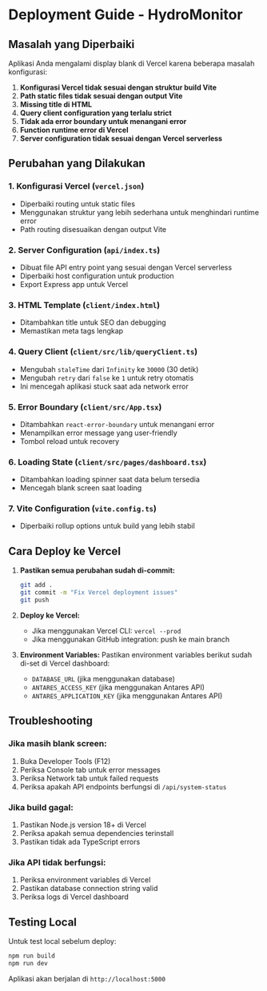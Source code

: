 # Deployment Guide - HydroMonitor

## Masalah yang Diperbaiki

Aplikasi Anda mengalami display blank di Vercel karena beberapa masalah konfigurasi:

1. **Konfigurasi Vercel tidak sesuai dengan struktur build Vite**
2. **Path static files tidak sesuai dengan output Vite**
3. **Missing title di HTML**
4. **Query client configuration yang terlalu strict**
5. **Tidak ada error boundary untuk menangani error**
6. **Function runtime error di Vercel**
7. **Server configuration tidak sesuai dengan Vercel serverless**

## Perubahan yang Dilakukan

### 1. Konfigurasi Vercel (`vercel.json`)

- Diperbaiki routing untuk static files
- Menggunakan struktur yang lebih sederhana untuk menghindari runtime error
- Path routing disesuaikan dengan output Vite

### 2. Server Configuration (`api/index.ts`)

- Dibuat file API entry point yang sesuai dengan Vercel serverless
- Diperbaiki host configuration untuk production
- Export Express app untuk Vercel

### 3. HTML Template (`client/index.html`)

- Ditambahkan title untuk SEO dan debugging
- Memastikan meta tags lengkap

### 4. Query Client (`client/src/lib/queryClient.ts`)

- Mengubah `staleTime` dari `Infinity` ke `30000` (30 detik)
- Mengubah `retry` dari `false` ke `1` untuk retry otomatis
- Ini mencegah aplikasi stuck saat ada network error

### 5. Error Boundary (`client/src/App.tsx`)

- Ditambahkan `react-error-boundary` untuk menangani error
- Menampilkan error message yang user-friendly
- Tombol reload untuk recovery

### 6. Loading State (`client/src/pages/dashboard.tsx`)

- Ditambahkan loading spinner saat data belum tersedia
- Mencegah blank screen saat loading

### 7. Vite Configuration (`vite.config.ts`)

- Diperbaiki rollup options untuk build yang lebih stabil

## Cara Deploy ke Vercel

1. **Pastikan semua perubahan sudah di-commit:**

   ```bash
   git add .
   git commit -m "Fix Vercel deployment issues"
   git push
   ```

2. **Deploy ke Vercel:**

   - Jika menggunakan Vercel CLI: `vercel --prod`
   - Jika menggunakan GitHub integration: push ke main branch

3. **Environment Variables:**
   Pastikan environment variables berikut sudah di-set di Vercel dashboard:
   - `DATABASE_URL` (jika menggunakan database)
   - `ANTARES_ACCESS_KEY` (jika menggunakan Antares API)
   - `ANTARES_APPLICATION_KEY` (jika menggunakan Antares API)

## Troubleshooting

### Jika masih blank screen:

1. Buka Developer Tools (F12)
2. Periksa Console tab untuk error messages
3. Periksa Network tab untuk failed requests
4. Periksa apakah API endpoints berfungsi di `/api/system-status`

### Jika build gagal:

1. Pastikan Node.js version 18+ di Vercel
2. Periksa apakah semua dependencies terinstall
3. Pastikan tidak ada TypeScript errors

### Jika API tidak berfungsi:

1. Periksa environment variables di Vercel
2. Pastikan database connection string valid
3. Periksa logs di Vercel dashboard

## Testing Local

Untuk test local sebelum deploy:

```bash
npm run build
npm run dev
```

Aplikasi akan berjalan di `http://localhost:5000`
